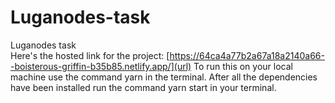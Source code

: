 # Luganodes-task
Luganodes task<br />
Here's the hosted link for the project: [https://64ca4a77b2a67a18a2140a66--boisterous-griffin-b35b85.netlify.app/](url)
To run this on your local machine use the command yarn in the terminal.  After all the dependencies have been installed run the command yarn start in your terminal.<br />
